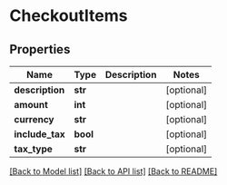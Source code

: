 # CheckoutItems

## Properties
Name | Type | Description | Notes
------------ | ------------- | ------------- | -------------
**description** | **str** |  | [optional] 
**amount** | **int** |  | [optional] 
**currency** | **str** |  | [optional] 
**include_tax** | **bool** |  | [optional] 
**tax_type** | **str** |  | [optional] 

[[Back to Model list]](../README.md#documentation-for-models) [[Back to API list]](../README.md#documentation-for-api-endpoints) [[Back to README]](../README.md)

